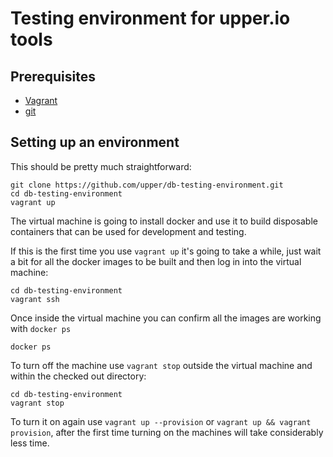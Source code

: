 # Testing environment for upper.io tools

## Prerequisites

* [Vagrant](https://www.vagrantup.com/)
* [git](https://git-scm.com/)

## Setting up an environment

This should be pretty much straightforward:

```
git clone https://github.com/upper/db-testing-environment.git
cd db-testing-environment
vagrant up
```

The virtual machine is going to install docker and use it to build disposable
containers that can be used for development and testing.

If this is the first time you use `vagrant up` it's going to take a while, just
wait a bit for all the docker images to be built and then log in into the
virtual machine:

```
cd db-testing-environment
vagrant ssh
```

Once inside the virtual machine you can confirm all the images are working with
`docker ps`

```
docker ps
```

To turn off the machine use `vagrant stop` outside the virtual machine and
within the checked out directory:

```
cd db-testing-environment
vagrant stop
```

To turn it on again use `vagrant up --provision` or `vagrant up && vagrant
provision`, after the first time turning on the machines will take considerably
less time.
